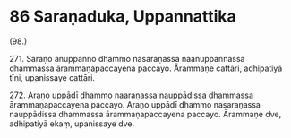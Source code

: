 

# 86 Saraṇaduka, Uppannattika


(98.)

271\. Saraṇo anuppanno dhammo nasaraṇassa naanuppannassa dhammassa ārammaṇapaccayena paccayo. Ārammaṇe cattāri, adhipatiyā tīṇi, upanissaye cattāri.

272\. Araṇo uppādī dhammo naaraṇassa nauppādissa dhammassa ārammaṇapaccayena paccayo. Araṇo uppādī dhammo nasaraṇassa nauppādissa dhammassa ārammaṇapaccayena paccayo. Ārammaṇe dve, adhipatiyā ekaṃ, upanissaye dve.



